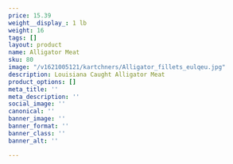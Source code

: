 ```yaml
---
price: 15.39
weight__display_: 1 lb
weight: 16
tags: []
layout: product
name: Alligator Meat
sku: 80
image: "/v1621005121/kartchners/Alligator_fillets_eulqeu.jpg"
description: Louisiana Caught Alligator Meat
product_options: []
meta_title: ''
meta_description: ''
social_image: ''
canonical: ''
banner_image: ''
banner_format: ''
banner_class: ''
banner_alt: ''

---
```

